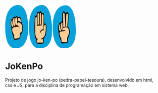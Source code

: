 <img src="/assets/img/JoKenPo.png"  width="228" height="140">

# JoKenPo
 Projeto de jogo  jo-ken-po (pedra-papel-tesoura), desenvolvido em html, css e JS, para a disciplina de programação em sistema web.
